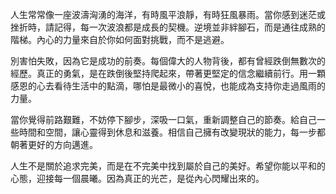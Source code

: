 人生常常像一座波濤洶湧的海洋，有時風平浪靜，有時狂風暴雨。當你感到迷茫或挫折時，請記得，每一次波浪都是成長的契機。逆境並非絆腳石，而是通往成熟的階梯。內心的力量來自於你如何面對挑戰，而不是逃避。

別害怕失敗，因為它是成功的前奏。每個偉大的人物背後，都有曾經跌倒無數次的經歷。真正的勇氣，是在跌倒後堅持爬起來，帶著更堅定的信念繼續前行。用一顆感恩的心去看待生活中的點滴，哪怕是最微小的喜悅，也能成為支持你走過風雨的力量。

當你覺得前路艱難，不妨停下腳步，深吸一口氣，重新調整自己的節奏。給自己一些時間和空間，讓心靈得到休息和滋養。相信自己擁有改變現狀的能力，每一步都朝著更好的方向邁進。

人生不是關於追求完美，而是在不完美中找到屬於自己的美好。希望你能以平和的心態，迎接每一個晨曦。因為真正的光芒，是從內心閃耀出來的。